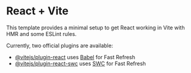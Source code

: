 # React + Vite

This template provides a minimal setup to get React working in Vite with HMR and some ESLint rules.

Currently, two official plugins are available:

- [@vitejs/plugin-react](https://github.com/vitejs/vite-plugin-react/blob/main/packages/plugin-react/README.md) uses [Babel](https://babeljs.io/) for Fast Refresh
- [@vitejs/plugin-react-swc](https://github.com/vitejs/vite-plugin-react-swc) uses [SWC](https://swc.rs/) for Fast Refresh




<!-- 

Solucion para el problemas de rutas con vercel

Este error ocurre porque Vercel no está configurado para manejar rutas que no sean la raíz (/). Cuando cargas una ruta directamente, Vercel busca un archivo físico en el servidor para esa URL, y como no lo encuentra, muestra el 404.

Solución:
Debes agregar un archivo vercel.json en la raíz de tu proyecto con esta configuración para que todas las rutas sean manejadas por React Router:

json
Copiar código
{
  "rewrites": [
    { "source": "/(.*)", "destination": "/" }
  ]
}
Este archivo redirige todas las solicitudes al archivo index.html para que React Router pueda manejarlas. Luego, vuelve a desplegar tu proyecto. -->
